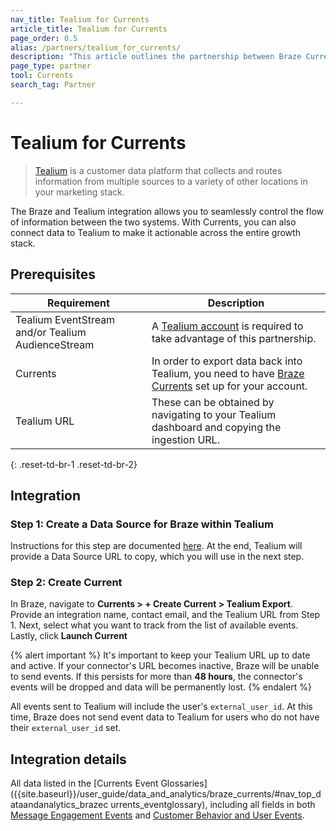 ```yaml
---
nav_title: Tealium for Currents
article_title: Tealium for Currents
page_order: 0.5
alias: /partners/tealium_for_currents/
description: "This article outlines the partnership between Braze Currents and Tealium, a customer data platform that collects and routes information between sources in your marketing stack."
page_type: partner
tool: Currents
search_tag: Partner

---
```


# Tealium for Currents

> [Tealium](https://www.tealium.com) is a customer data platform that collects and routes information from multiple sources to a variety of other locations in your marketing stack.

The Braze and Tealium integration allows you to seamlessly control the flow of information between the two systems. With Currents, you can also connect data to Tealium to make it actionable across the entire growth stack. 

## Prerequisites

| Requirement | Description |
| ----------- | ----------- |
| Tealium EventStream and/or Tealium AudienceStream | A [Tealium account](https://my.tealiumiq.com/) is required to take advantage of this partnership. |
| Currents | In order to export data back into Tealium, you need to have [Braze Currents]({{site.baseurl}}/user_guide/data_and_analytics/braze_currents/#access-currents) set up for your account. |
| Tealium URL | These can be obtained by navigating to your Tealium dashboard and copying the ingestion URL.|
{: .reset-td-br-1 .reset-td-br-2}

## Integration

### Step 1: Create a Data Source for Braze within Tealium

Instructions for this step are documented [here](https://community.tealiumiq.com/t5/Customer-Data-Hub/Braze-Currents-Incoming-Webhook-Setup-Guide/ta-p/36303). At the end, Tealium will provide a Data Source URL to copy, which you will use in the next step.

### Step 2: Create Current

In Braze, navigate to **Currents > + Create Current > Tealium Export**. Provide an integration name, contact email, and the Tealium URL from Step 1. Next, select what you want to track from the list of available events. Lastly, click **Launch Current**

{% alert important %}
It's important to keep your Tealium URL up to date and active. If your connector's URL becomes inactive, Braze will be unable to send events. If this persists for more than **48 hours**, the connector's events will be dropped and data will be permanently lost.
{% endalert %}

All events sent to Tealium will include the user's `external_user_id`. At this time, Braze does not send event data to Tealium for users who do not have their `external_user_id` set.

## Integration details

All data listed in the [Currents Event Glossaries]({{site.baseurl}}/user_guide/data_and_analytics/braze_currents/#nav_top_dataandanalytics_brazec urrents_eventglossary), including all fields in both [Message Engagement Events]({{site.baseurl}}/user_guide/data_and_analytics/braze_currents/event_glossary/message_engagement_events/) and [Customer Behavior and User Events]({{site.baseurl}}/user_guide/data_and_analytics/braze_currents/event_glossary/customer_behavior_events/).
